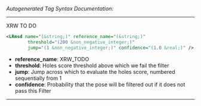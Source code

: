 _Autogenerated Tag Syntax Documentation:_

---
XRW TO DO

```xml
<LRmsd name="(&string;)" reference_name="(&string;)"
        threshold="(200 &non_negative_integer;)"
        jump="(1 &non_negative_integer;)" confidence="(1.0 &real;)" />
```

-   **reference_name**: XRW_TODO
-   **threshold**: Holes score threshold above which we fail the filter
-   **jump**: Jump across which to evaluate the holes score, numbered sequentially from 1
-   **confidence**: Probability that the pose will be filtered out if it does not pass this Filter

---
